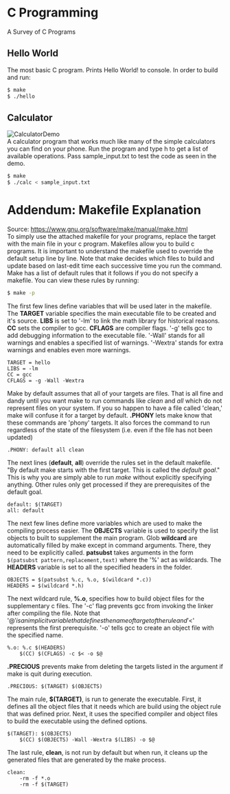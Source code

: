 # C Programming
A Survey of C Programs
## Hello World
The most basic C program. Prints Hello World! to console. In order to build and run:
```bash
$ make
$ ./hello
```

## Calculator
![CalculatorDemo](Media/CalculatorDemo.gif "Demo of Calculator program")  
A calculator program that works much like many of the simple calculators you can find on your phone. Run the program and type h to get a list of available operations. Pass sample_input.txt to test the code as seen in the demo.
```bash
$ make
$ ./calc < sample_input.txt
```

# Addendum: Makefile Explanation
Source: https://www.gnu.org/software/make/manual/make.html  
To simply use the attached makefile for your programs, replace the target with the main file in your c program. 
Makefiles allow you to build c programs. It is important to understand the makefile used to override the default setup line by line. Note that make decides which files to build and update based on last-edit time each successive time you run the command. Make has a list of default rules that it follows if you do not specify a makefile. You can view these rules by running:
```bash
$ make -p
```  
The first few lines define variables that will be used later in the makefile. The **TARGET** variable specifies the main executable file to be created and it's source. **LIBS** is set to '-lm' to link the math library for historical reasons. **CC** sets the compiler to gcc. **CFLAGS** are compiler flags. '-g' tells gcc to add debugging information to the executable file. '-Wall' stands for all warnings and enables a specified list of warnings. '-Wextra' stands for extra warnings and enables even more warnings.
```make
TARGET = hello
LIBS = -lm
CC = gcc
CFLAGS = -g -Wall -Wextra
```
Make by default assumes that all of your targets are files. That is all fine and dandy until you want make to run commands like _clean_ and _all_ which do not represent files on your system. If you so happen to have a file called 'clean,' make will confuse it for a target by default. **.PHONY** lets make know that these commands are 'phony' targets. It also forces the command to run regardless of the state of the filesystem (i.e. even if the file has not been updated)
```make
.PHONY: default all clean
```
The next lines (**default**, **all**) override the rules set in the default makefile. "By default make starts with the first target. This is called the _default goal_." This is why you are simply able to run _make_ without explicitly specifying anything. Other rules only get processed if they are prerequisites of the default goal.
```make
default: $(TARGET)
all: default
```
The next few lines define more variables which are used to make the compiling process easier. The **OBJECTS** variable is used to specify the list objects to built to supplement the main program. Glob **wildcard** are automatically filled by make except in command arguments. There, they need to be explicitly called. **patsubst** takes arguments in the form ```$(patsubst pattern,replacement,text)``` where the '%' act as wildcards. The **HEADERS** variable is set to all the specified headers in the folder.
```make
OBJECTS = $(patsubst %.c, %.o, $(wildcard *.c))
HEADERS = $(wildcard *.h)
```
The next wildcard rule, **%.o**, specifies how to build object files for the supplementary c files. The '-c' flag prevents gcc from invoking the linker after compiling the file. Note that '$@' is an implicit variable that defines the name of target of the rule and '$<' represents the first prerequisite. '-o' tells gcc to create an object file with the specified name.
```make
%.o: %.c $(HEADERS)
    $(CC) $(CFLAGS) -c $< -o $@
```
**.PRECIOUS** prevents make from deleting the targets listed in the argument if make is quit during execution.
```make
.PRECIOUS: $(TARGET) $(OBJECTS)
```
The main rule, **$(TARGET)**, is run to generate the executable. First, it defines all the object files that it needs which are build using the object rule that was defined prior. Next, it uses the specified compiler and object files to build the executable using the defined options.
```make
$(TARGET): $(OBJECTS)
    $(CC) $(OBJECTS) -Wall -Wextra $(LIBS) -o $@
```
The last rule, **clean**, is not run by default but when run, it cleans up the generated files that are generated by the make process.
```make
clean:
    -rm -f *.o
    -rm -f $(TARGET)
```